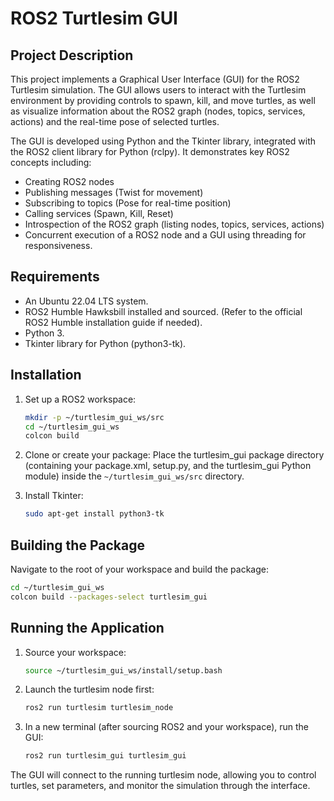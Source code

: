# ROS2 Turtlesim GUI

## Project Description
This project implements a Graphical User Interface (GUI) for the ROS2 Turtlesim simulation. The GUI allows users to interact with the Turtlesim environment by providing controls to spawn, kill, and move turtles, as well as visualize information about the ROS2 graph (nodes, topics, services, actions) and the real-time pose of selected turtles.

The GUI is developed using Python and the Tkinter library, integrated with the ROS2 client library for Python (rclpy). It demonstrates key ROS2 concepts including:

- Creating ROS2 nodes
- Publishing messages (Twist for movement)
- Subscribing to topics (Pose for real-time position)
- Calling services (Spawn, Kill, Reset)
- Introspection of the ROS2 graph (listing nodes, topics, services, actions)
- Concurrent execution of a ROS2 node and a GUI using threading for responsiveness.

## Requirements
- An Ubuntu 22.04 LTS system.
- ROS2 Humble Hawksbill installed and sourced. (Refer to the official ROS2 Humble installation guide if needed).
- Python 3.
- Tkinter library for Python (python3-tk).

## Installation
1. Set up a ROS2 workspace:
   ```bash
   mkdir -p ~/turtlesim_gui_ws/src
   cd ~/turtlesim_gui_ws
   colcon build
   ```

2. Clone or create your package: Place the turtlesim_gui package directory (containing your package.xml, setup.py, and the turtlesim_gui Python module) inside the `~/turtlesim_gui_ws/src` directory.

3. Install Tkinter:
   ```bash
   sudo apt-get install python3-tk
   ```

## Building the Package
Navigate to the root of your workspace and build the package:

```bash
cd ~/turtlesim_gui_ws
colcon build --packages-select turtlesim_gui
```

## Running the Application
1. Source your workspace:
   ```bash
   source ~/turtlesim_gui_ws/install/setup.bash
   ```

2. Launch the turtlesim node first:
   ```bash
   ros2 run turtlesim turtlesim_node
   ```

3. In a new terminal (after sourcing ROS2 and your workspace), run the GUI:
   ```bash
   ros2 run turtlesim_gui turtlesim_gui
   ```

The GUI will connect to the running turtlesim node, allowing you to control turtles, set parameters, and monitor the simulation through the interface.
